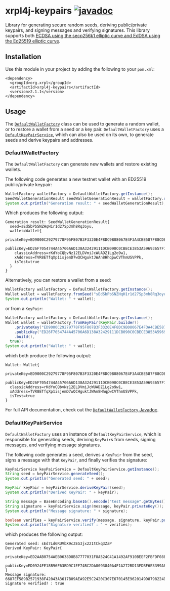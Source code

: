 # xrpl4j-keypairs [![javadoc](https://javadoc.io/badge2/org.xrpl/xrpl4j-keypairs/javadoc.svg?color=blue)](https://javadoc.io/doc/org.xrpl/xrpl4j-keypairs)
Library for generating secure random seeds, deriving public/private keypairs, and signing messages and verifying signatures. This library supports both [ECDSA 
using the secp256k1 elliptic curve and EdDSA using the Ed25519 elliptic curve](https://xrpl.org/cryptographic-keys.html#signing-algorithms).

## Installation
Use this module in your project by adding the following to your `pom.xml`:
```
<dependency>
  <groupId>org.xrpl</groupId>
  <artifactId>xrpl4j-keypairs</artifactId>
  <version>2.1.1</version>
</dependency>
```

## Usage
The [`DefaultWalletFactory`](./src/main/java/org/xrpl/xrpl4j/wallet/DefaultWalletFactory.java) class can be used to generate a random wallet, 
or to restore a wallet from a seed or a key pair. `DefaultWalletFactory` uses a 
[`DefaultKeyPairService`](./src/main/java/org/xrpl/xrpl4j/keypairs/DefaultKeyPairService.java), which can also be used on its own, to 
generate seeds and derive keypairs and addresses.

### DefaultWalletFactory
The `DefaultWalletFactory` can generate new wallets and restore existing wallets.

The following code generates a new testnet wallet with an ED25519 public/private keypair:
```java
WalletFactory walletFactory = DefaultWalletFactory.getInstance();
SeedWalletGenerationResult seedWalletGenerationResult = walletFactory.randomWallet(true);
System.out.println("Generation result: " + seedWalletGenerationResult);
```

Which produces the following output:
```
Generation result: SeedWalletGenerationResult{
  seed=sEdSbPbSNZHqH1r1d27Sp3mh8Rq3oyu, 
  wallet=Wallet{
    privateKey=ED9000C29279778F95F807B3F3320E4F8DC9B08067E4F3A4CBE587F88CDB20AEBE, 
    publicKey=ED26F7054744A45706A6D138A32429111DCB090C0CBECE3853A59693657F7AB63A, 
    classicAddress=rKdYoCQbvNz12ELDVmiJcWUADZ1Lg2o9w1, 
    xAddress=TVR8ETfqXp1isjemD7wQCHguktJWAn8HhqpwCVThmUSVPPk, 
    isTest=true
  }
}

```

Alternatively, you can restore a wallet from a seed:
```java
WalletFactory walletFactory = DefaultWalletFactory.getInstance();
Wallet wallet = walletFactory.fromSeed("sEdSbPbSNZHqH1r1d27Sp3mh8Rq3oyu", true);
System.out.println("Wallet: " + wallet);
```

or from a `KeyPair`:
```java
WalletFactory walletFactory = DefaultWalletFactory.getInstance();
Wallet wallet = walletFactory.fromKeyPair(KeyPair.builder()
    .privateKey("ED9000C29279778F95F807B3F3320E4F8DC9B08067E4F3A4CBE587F88CDB20AEBE")
    .publicKey("ED26F7054744A45706A6D138A32429111DCB090C0CBECE3853A59693657F7AB63A")
    .build(),
  true);
System.out.println("Wallet: " + wallet);
```

which both produce the following output:
```
Wallet: Wallet{
  privateKey=ED9000C29279778F95F807B3F3320E4F8DC9B08067E4F3A4CBE587F88CDB20AEBE, 
  publicKey=ED26F7054744A45706A6D138A32429111DCB090C0CBECE3853A59693657F7AB63A, 
  classicAddress=rKdYoCQbvNz12ELDVmiJcWUADZ1Lg2o9w1, 
  xAddress=TVR8ETfqXp1isjemD7wQCHguktJWAn8HhqpwCVThmUSVPPk, 
  isTest=true
}
```

For full API documentation, check out the [`DefaultWalletFactory` Javadoc](https://www.javadoc.io/doc/org.xrpl/xrpl4j-keypairs/latest/org/xrpl/xrpl4j/wallet/DefaultWalletFactory.html).


### DefaultKeyPairService
`DefaultWalletFactory` uses an instance of `DefaultKeyPairService`, which is responsible for generating seeds, deriving `KeyPair`s from seeds, signing messages, and verifying message signatures.

The following code generates a seed, derives a `KeyPair` from the seed, signs a message with that `KeyPair`, and finally verifies the signature:
```java
KeyPairService keyPairService = DefaultKeyPairService.getInstance();
String seed = keyPairService.generateSeed();
System.out.println("Generated seed: " + seed);

KeyPair keyPair = keyPairService.deriveKeyPair(seed);
System.out.println("Derived KeyPair: " + keyPair);

String message = BaseEncoding.base16().encode("test message".getBytes());
String signature = keyPairService.sign(message, keyPair.privateKey());
System.out.println("Message signature: " + signature);

boolean verifies = keyPairService.verify(message, signature, keyPair.publicKey());
System.out.println("Signature verified? : " + verifies);
```

which produces the following output:
```
Generated seed: sEd7Ld6RUVbX9cZEG3jx221tCkq3ZaP
Derived KeyPair: KeyPair{
  privateKey=ED2AAB0754AEB0638D8B87777031F8A524C41A1492AF910BEEF2FBFDF08E2C9168, 
  publicKey=ED0924FE18B96F63BD9C1EF74BC2DA8093840A4F1A272BD13FDBF6E3399AF24448
}
Message signature: 6687EF589B2571938F42043A3617B09AEA92E5C2420C307E670145E9620149D8798224DF1AEB3E2B90CD30D2AD097530F8E32AF7324F2A0B573090C913189C00
Signature verified? : true
```
